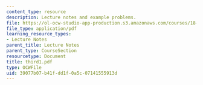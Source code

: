 ```yaml
---
content_type: resource
description: Lecture notes and example problems.
file: https://ol-ocw-studio-app-production.s3.amazonaws.com/courses/18-305-advanced-analytic-methods-in-science-and-engineering-fall-2004/39077b07b41fdd1f0a5c07141555913d_third1.pdf
file_type: application/pdf
learning_resource_types:
- Lecture Notes
parent_title: Lecture Notes
parent_type: CourseSection
resourcetype: Document
title: third1.pdf
type: OCWFile
uid: 39077b07-b41f-dd1f-0a5c-07141555913d
---
```

